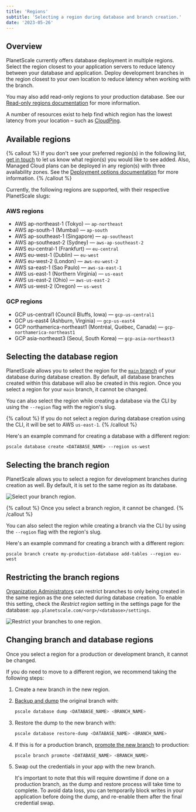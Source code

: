 ```yaml
---
title: 'Regions'
subtitle: 'Selecting a region during database and branch creation.'
date: '2023-05-26'
---
```


## Overview

PlanetScale currently offers database deployment in multiple regions. Select the region closest to your application servers to reduce latency between your database and application. Deploy development branches in the region closest to your own location to reduce latency when working with the branch.

You may also add read-only regions to your production database. See our [Read-only regions documentation](/docs/concepts/read-only-regions) for more information.

A number of resources exist to help find which region has the lowest latency from your location – such as [CloudPing](https://www.cloudping.co/grid#).

## Available regions

{% callout %}
If you don't see your preferred region(s) in the following list, [get in touch](/contact) to let us know what region(s) you would like to see added. Also, Managed Cloud plans can be deployed in any region(s) with three availability zones. See the [Deployment options documentation](/docs/concepts/deployment-options#managed-cloud) for more information.
{% /callout %}

Currently, the following regions are supported, with their respective PlanetScale slugs:

### AWS regions

- AWS ap-northeast-1 (Tokyo) &mdash; `ap-northeast`
- AWS ap-south-1 (Mumbai) &mdash; `ap-south`
- AWS ap-southeast-1 (Singapore) &mdash; `ap-southeast`
- AWS ap-southeast-2 (Sydney) &mdash; `aws-ap-southeast-2`
- AWS eu-central-1 (Frankfurt) &mdash; `eu-central`
- AWS eu-west-1 (Dublin) &mdash; `eu-west`
- AWS eu-west-2 (London) &mdash; `aws-eu-west-2`
- AWS sa-east-1 (Sao Paulo) &mdash; `aws-sa-east-1`
- AWS us-east-1 (Northern Virginia) &mdash; `us-east`
- AWS us-east-2 (Ohio) &mdash; `aws-us-east-2`
- AWS us-west-2 (Oregon) &mdash; `us-west`

### GCP regions

- GCP us-central1 (Council Bluffs, Iowa) &mdash; `gcp-us-central1`
- GCP us-east4 (Ashburn, Virginia) &mdash; `gcp-us-east4`
- GCP northamerica-northeast1 (Montréal, Québec, Canada) &mdash; `gcp-northamerica-northeast1`
- GCP asia-northeast3 (Seoul, South Korea) &mdash; `gcp-asia-northeast3`

## Selecting the database region

PlanetScale allows you to select the region for the [`main` branch](/docs/concepts/branching) of your database during database creation. By default, all database branches created within this database will also be created in this region. Once you select a region for your `main` branch, it cannot be changed.

You can also select the region while creating a database via the CLI by using
the `--region` flag with the region's slug.

{% callout %}
If you do not select a region during database creation using the CLI, it will be set to AWS `us-east-1`.
{% /callout %}

Here's an example command for creating a database with a different region:

```shell
pscale database create <DATABASE_NAME> --region us-west
```

## Selecting the branch region

PlanetScale allows you to select a region for development branches during
creation as well. By default, it is set to the same region as its database.

![Select your branch region.](/assets/docs/concepts/regions/branch.png)

{% callout %}
Once you select a branch region, it cannot be changed.
{% /callout %}

You can also select the region while creating a branch via the CLI by using the
`--region` flag with the region's slug.

Here's an example command for creating a branch with a different region:

```shell
pscale branch create my-production-database add-tables --region eu-west
```

## Restricting the branch regions

[Organization Administrators](/docs/concepts/access-control#organization-administrator) can restrict branches to only being created in the same region as the one selected during database creation. To enable this setting, check the _Restrict region_ setting in the settings page for the database: `app.planetscale.com/<org>/<database>/settings`.

![Restrict your branches to one region.](/assets/docs/concepts/regions/restrict-2.png)

## Changing branch and database regions

Once you select a region for a production or development branch, it cannot be changed.

If you do need to move to a different region, we recommend taking the following steps:

1. Create a new branch in the new region.
2. [Backup and dump](/docs/reference/database) the original branch with:

   ```bash
   pscale database dump <DATABASE_NAME> <BRANCH_NAME>
   ```

3. Restore the dump to the new branch with:

   ```bash
   pscale database restore-dump <DATABASE_NAME> <BRANCH_NAME>
   ```

4. If this is for a production branch, [promote the new branch](/docs/reference/branch) to production:

   ```bash
   pscale branch promote <DATABASE_NAME> <BRANCH_NAME>
   ```

5. Swap out the credentials in your app with the new branch.

   It's important to note that this will require downtime if done on a production branch, as the dump and restore process will take time to complete. To avoid data loss, you can temporarily block writes in your application before doing the dump, and re-enable them after the final credential swap.

